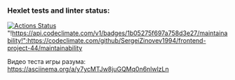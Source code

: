 ### Hexlet tests and linter status:
[![Actions Status](https://github.com/SergeiZinovev1994/frontend-project-44/actions/workflows/hexlet-check.yml/badge.svg)](https://github.com/SergeiZinovev1994/frontend-project-44/actions)
"!https://api.codeclimate.com/v1/badges/1b05275f697a758d3e27/maintainability!":https://codeclimate.com/github/SergeiZinovev1994/frontend-project-44/maintainability

Видео теста игры разума: https://asciinema.org/a/y7ycMTJw8juGQMq0n6nlwlzLn